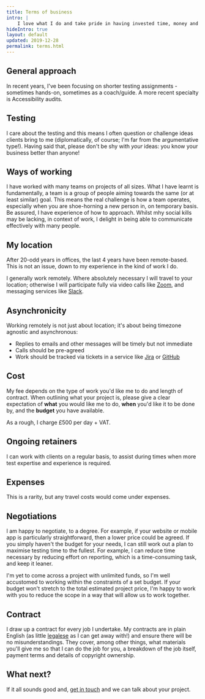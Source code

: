 ```yaml
---
title: Terms of business
intro: |
    I love what I do and take pride in having invested time, money and a great deal of energy into developing my skills as a quality assurance and testing expect. I'm constantly reading up on the latest developments in the testing space, brushing up my skills and challenging myself wherever possible. My inspiration in test automation came from Open source world.
hideIntro: true
layout: default
updated: 2019-12-28
permalink: terms.html
---
```


## General approach

In recent years, I've been focusing on shorter testing assignments - sometimes hands-on, sometimes as a coach/guide. A more recent specialty is Accessibility audits. 

## Testing

I care about the testing and this means I often question or challenge ideas clients bring to me (diplomatically, of course; I'm far from the argumentative type!). Having said that, please don't be shy with *your* ideas: you know your business better than anyone!

## Ways of working

I have worked with many teams on projects of all sizes. What I have learnt is fundamentally, a team is a group of people aiming towards the same (or at least similar) goal. This means the real challenge is how a team operates, especially when you are shoe-horning a new person in, on temporary basis. Be assured, I have experience of how to approach. Whilst mhy social kills may be lacking, in context of work, I delight in being able to communicate effectively with many people.

## My location

After 20-odd years in offices, the last 4 years have been remote-based. This is not an issue, down to my experience in the kind of work I do.

I generally work remotely. Where absolutely necessary I will travel to your location; otherwise I will participate fully via video calls like [Zoom](https://zoom.us/), and messaging services like [Slack](https://slack.com).

## Asynchronicity

Working remotely is not just about location; it's about being timezone agnostic and asynchronous:

- Replies to emails and other messages will be timely but not immediate
- Calls should be pre-agreed
- Work should be tracked via tickets in a service like [Jira](https://www.atlassian.com/software/jira) or [GitHub](https://github.com)


## Cost

My fee depends on the type of work you'd like me to do and length of contract. When outlining what your project is, please give a clear expectation of **what** you would like me to do, **when** you'd like it to be done by, and the **budget** you have available.

As a rough, I charge £500 per day + VAT. 

## Ongoing retainers

I can work with clients on a regular basis, to assist during times when more test expertise and experience is required.

## Expenses

This is a rarity, but any travel costs would come under expenses.

## Negotiations

I am happy to negotiate, to a degree. For example, if your website or mobile app is particularly straightforward, then a lower price could be agreed. If you simply haven't the budget for your needs, I can still work out a plan to maximise testing time to the fullest. For example, I can reduce time necessary by reducing effort on reporting, which is a time-consuming task, and keep it leaner.

I'm yet to come across a project with unlimited funds, so I'm well accustomed to working within the constraints of a set budget. If your budget won't stretch to the total estimated project price, I'm happy to work with you to reduce the scope in a way that will allow us to work together.

## Contract

I draw up a contract for every job I undertake. My contracts are in plain English (as little [legalese](https://en.wikipedia.org/wiki/Legal_writing#Legalese) as I can get away with!) and ensure there will be no misunderstandings. They cover, among other things, what materials you'll give me so that I can do the job for you, a breakdown of the job itself, payment terms and details of copyright ownership.

## What next?

If it all sounds good and, [get in touch](/contact) and we can talk about your project.
